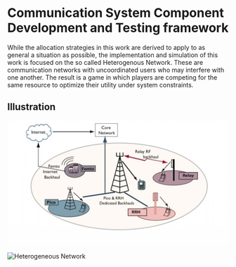 # Communication System Component Development and Testing framework

While the allocation strategies in this work are derived to apply to as general a situation as possible, the implementation and simulation of this work is focused on the so called Heterogenous Network. These are communication networks with uncoordinated users who may interfere with one another. The result is a game in which players are competing for the same resource to optimize their utility under system constraints.

## Illustration
![Heterogeneous Network](figures/het_net.jpg)

![Heterogeneous Network](figures/simulation_figure.jpg)
